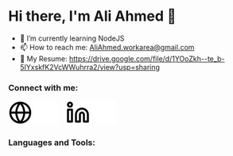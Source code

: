 # Hi there, I'm Ali Ahmed 👋 

- 🌱 I’m currently learning NodeJS 
- 📫 How to reach me: AliAhmed.workarea@gmail.com
- 📄 My Resume: https://drive.google.com/file/d/1YOoZkh--te_b-5IYxskfK2VcWWuhrra2/view?usp=sharing

### Connect with me:

[![website](./img/globe-light.svg)](https://ali-ahmed-me.web.app/)
[![website](./img/globe-dark.svg)](https://ali-ahmed-me.web.app/)
&nbsp;&nbsp;
[![website](./img/linkedin-light.svg)](https://www.linkedin.com/in/ali-ahmed-66a8b41aa/)
[![website](./img/linkedin-dark.svg)](https://www.linkedin.com/in/ali-ahmed-66a8b41aa/)


### Languages and Tools:

<i class="fa-brands fa-html5"></i>




